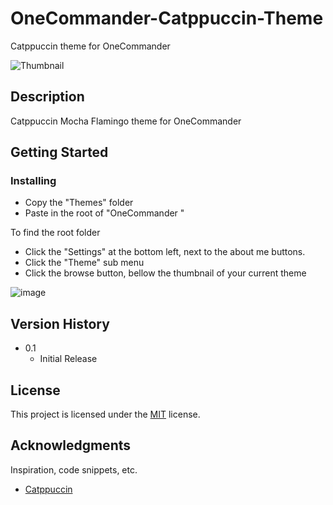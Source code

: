# OneCommander-Catppuccin-Theme
Catppuccin theme for OneCommander

![Thumbnail](https://github.com/user-attachments/assets/0f07908f-7f3c-4d2a-ae4f-775ab1501c68)

## Description

Catppuccin Mocha Flamingo theme for OneCommander

## Getting Started

### Installing

* Copy the "Themes" folder
* Paste in the root of "OneCommander "

To find the root folder

* Click the "Settings" at the bottom left, next to the about me buttons.
* Click the "Theme" sub menu
* Click the browse button, bellow the thumbnail of your current theme 

![image](https://github.com/user-attachments/assets/38dfc93d-b422-425a-9471-3fa152618e4f)


## Version History

* 0.1
    * Initial Release

## License

This project is licensed under the [MIT](https://github.com/Abod1960/One-Commander-Dev-Theme/blob/main/LICENSE) license.

## Acknowledgments

Inspiration, code snippets, etc.
* [Catppuccin](https://github.com/catppuccin)
